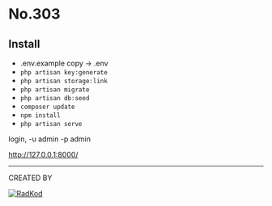 # No.303

Install
-
* .env.example copy -> .env
* ``php artisan key:generate``
* ``php artisan storage:link``
* ``php artisan migrate``
* ``php artisan db:seed``
* ``composer update``
* ``npm install``
* ``php artisan serve``

login, -u admin -p admin

http://127.0.0.1:8000/
___
CREATED BY

[![RadKod](https://i.ibb.co/q5G6N0n/radkod-mail-imza.png)](https://www.radkod.com)
